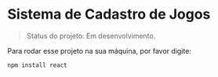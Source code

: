 <h1>Sistema de Cadastro de Jogos</h1>

> Status do projeto: Em desenvolvimento.

Para rodar esse projeto na sua máquina, por favor digite:

```
npm install react
```
